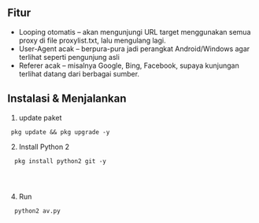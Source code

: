 ## Fitur
- Looping otomatis – akan mengunjungi URL target menggunakan semua proxy di file proxylist.txt, lalu mengulang lagi.
- User-Agent acak – berpura-pura jadi perangkat Android/Windows agar terlihat seperti pengunjung asli
- Referer acak – misalnya Google, Bing, Facebook, supaya kunjungan terlihat datang dari berbagai sumber.

## Instalasi & Menjalankan
1. update paket
```
 pkg update && pkg upgrade -y

```
2. Install Python 2
```
  pkg install python2 git -y




```
4. Run
```
  python2 av.py
```
